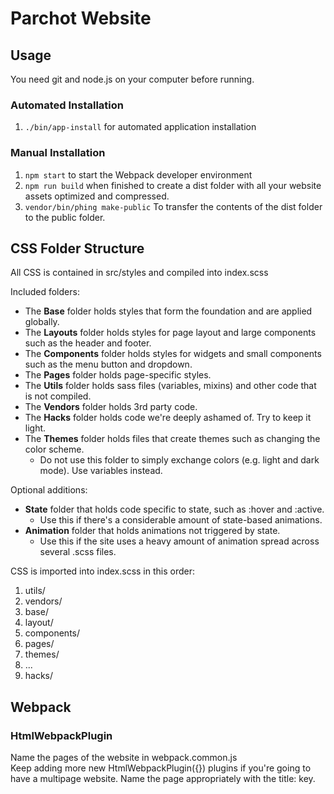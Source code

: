 # Parchot Website

## Usage

You need git and node.js on your computer before running.  

### Automated Installation

1. ```./bin/app-install``` for automated application installation

### Manual Installation

1. ```npm start``` to start the Webpack developer environment
2. ```npm run build``` when finished to create a dist folder with all your website assets optimized and compressed.  
3. ```vendor/bin/phing make-public``` To transfer the contents of the dist folder to the public folder. 

## CSS Folder Structure

All CSS is contained in src/styles and compiled into index.scss  

Included folders:
* The **Base** folder holds styles that form the foundation and are applied globally.  
* The **Layouts** folder holds styles for page layout and large components such as the header and footer.  
* The **Components** folder holds styles for widgets and small components such as the menu button and dropdown.  
* The **Pages** folder holds page-specific styles.  
* The **Utils** folder holds sass files (variables, mixins) and other code that is not compiled.
* The **Vendors** folder holds 3rd party code.
* The **Hacks** folder holds code we're deeply ashamed of. Try to keep it light.
* The **Themes** folder holds files that create themes such as changing the color scheme.  
  * Do not use this folder to simply exchange colors (e.g. light and dark mode). Use variables instead.  

Optional additions:
* **State** folder that holds code specific to state, such as :hover and :active.  
  * Use this if there's a considerable amount of state-based animations.  
* **Animation** folder that holds animations not triggered by state.  
  * Use this if the site uses a heavy amount of animation spread across several .scss files.  

CSS is imported into index.scss in this order:
1. utils/
2. vendors/
3. base/
4. layout/
5. components/
6. pages/
7. themes/
8. ...
9. hacks/

## Webpack

### HtmlWebpackPlugin

Name the pages of the website in webpack.common.js  
Keep adding more new HtmlWebpackPlugin({}) plugins if you're going to have a multipage website. Name the page appropriately with the title: key.  